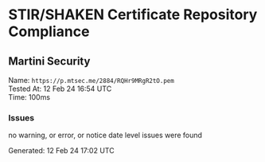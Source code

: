 # STIR/SHAKEN Certificate Repository Compliance

## Martini Security

Name: `https://p.mtsec.me/2884/RQHr9MRgR2tO.pem`\
Tested At: 12 Feb 24 16:54 UTC\
Time: 100ms

### Issues

no warning, or error, or notice date level issues were found

Generated: 12 Feb 24 17:02 UTC